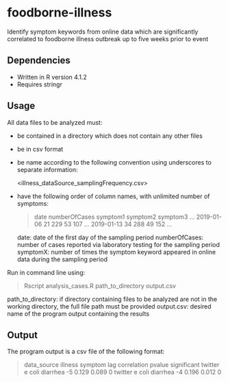 # foodborne-illness
Identify symptom keywords from online data which are significantly correlated to foodborne illness outbreak up to five weeks prior to event

## Dependencies
- Written in R version 4.1.2
- Requires stringr

## Usage
All data files to be analyzed must:
- be contained in a directory which does not contain any other files
- be in csv format
- be name according to the following convention using underscores to separate information:
  
  <illness_dataSource_samplingFrequency.csv>
  
- have the following order of column names, with unlimited number of symptoms:
  
  > date  numberOfCases  symptom1  symptom2 symptom3 ...
  > 2019-01-06  21  229  53  107  ...
  > 2019-01-13  34  288  49  152  ...

  date: date of the first day of the sampling period
  numberOfCases: number of cases reported via laboratory testing for the sampling period
  symptomX: number of times the symptom keyword appeared in online data during the sampling period


Run in command line using:

> Rscript analysis_cases.R path_to_directory output.csv

path_to_directory: if directory containing files to be analyzed are not in the working directory, the full file path must be provided
output.csv: desired name of the program output containing the results

## Output
The program output is a csv file of the following format:

> data_source  illness  symptom  lag  correlation  pvalue  significant
> twitter  e coli  diarrhea  -5  0.129   0.089  0
> twitter  e coli  diarrhea  -4  0.196  0.012  0
